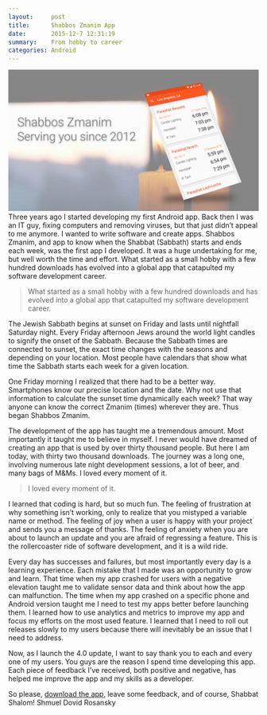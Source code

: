 ```yaml
---
layout:     post
title:      Shabbos Zmanim App
date:       2015-12-7 12:31:19
summary:    From hobby to career
categories: Android
---
```


![Shabbos Zmanim App](/images/shabbos_zmanim_app_banner.jpg)
Three years ago I started developing my first Android app. Back then I was an IT guy, fixing computers and removing viruses, but that just didn’t appeal to me anymore. I wanted to write software and create apps. Shabbos Zmanim, and app to know when the Shabbat (Sabbath) starts and ends each week, was the first app I developed. It was a huge undertaking for me, but well worth the time and effort. What started as a small hobby with a few hundred downloads has evolved into a global app that catapulted my software development career.

<blockquote>
	  <p>
	  What started as a small hobby with a few hundred downloads and has evolved into a global app that catapulted my software development career.
	  </p>
</blockquote>

The Jewish Sabbath begins at sunset on Friday and lasts until nightfall Saturday night. Every Friday afternoon Jews around the world light candles to signify the onset of the Sabbath. Because the Sabbath times are connected to sunset, the exact time changes with the seasons and depending on your location. Most people have calendars that show what time the Sabbath starts each week for a given location.

One Friday morning I realized that there had to be a better way. Smartphones know our precise location and the date. Why not use that information to calculate the sunset time dynamically each week? That way anyone can know the correct Zmanim (times) wherever they are. Thus began Shabbos Zmanim.

The development of the app has taught me a tremendous amount. Most importantly it taught me to believe in myself. I never would have dreamed of creating an app that is used by over thirty thousand people. But here I am today, with thirty two thousand downloads. The journey was a long one, involving numerous late night development sessions, a lot of beer, and many bags of M&Ms. I loved every moment of it.

<blockquote>
	  <p>
	  I loved every moment of it.
	  </p>
</blockquote>

I learned that coding is hard, but so much fun. The feeling of frustration at why something isn’t working, only to realize that you mistyped a variable name or method. The feeling of joy when a user is happy with your project and sends you a message of thanks. The feeling of anxiety when you are about to launch an update and you are afraid of regressing a feature. This is the rollercoaster ride of software development, and it is a wild ride.

Every day has successes and failures, but most importantly every day is a learning experience. Each mistake that I made was an opportunity to grow and learn. That time when my app crashed for users with a negative elevation taught me to validate sensor data and think about how the app can malfunction. The time when my app crashed on a specific phone and Android version taught me I need to test my apps better before launching them. I learned how to use analytics and metrics to improve my app and focus my efforts on the most used feature. I learned that I need to roll out releases slowly to my users because there will inevitably be an issue that I need to address.

Now, as I launch the 4.0 update, I want to say thank you to each and every one of my users. You guys are the reason I spend time developing this app. Each piece of feedback I’ve received, both positive and negative, has helped me improve the app and my skills as a developer.

So please, [download the app](https://play.google.com/store/apps/details?id=com.orbitdesign.easyzmanim_free&referrer=utm_source%3Dpersonal_website%26utm_medium%3Dblog_post), leave some feedback, and of course, Shabbat Shalom!
	Shmuel Dovid Rosansky
